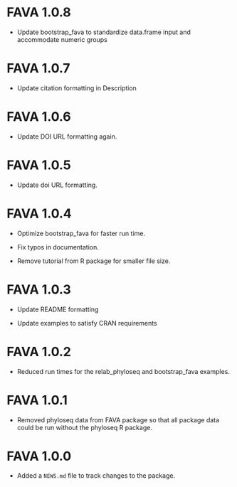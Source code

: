 # FAVA 1.0.8

* Update bootstrap_fava to standardize data.frame input and accommodate numeric groups

# FAVA 1.0.7

* Update citation formatting in Description

# FAVA 1.0.6

* Update DOI URL formatting again. 

# FAVA 1.0.5

* Update doi URL formatting. 

# FAVA 1.0.4

* Optimize bootstrap_fava for faster run time. 

* Fix typos in documentation. 

* Remove tutorial from R package for smaller file size. 

# FAVA 1.0.3

* Update README formatting

* Update examples to satisfy CRAN requirements 

# FAVA 1.0.2

* Reduced run times for the relab_phyloseq and bootstrap_fava examples. 

# FAVA 1.0.1

* Removed phyloseq data from FAVA package so that all package data could be run without the phyloseq R package. 

# FAVA 1.0.0

* Added a `NEWS.md` file to track changes to the package.
